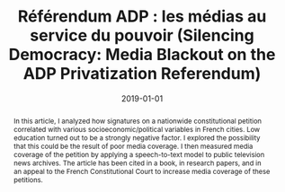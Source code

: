 ---
title: "Référendum ADP : les médias au service du pouvoir (Silencing Democracy: Media Blackout on the ADP Privatization Referendum)"
collection: publications
paperurl: 'https://www.lemediatv.fr/emissions/2019/referendum-adp-les-medias-au-service-du-pouvoir-0z4S258wQWObV9CQ7R4jow'
link: https://www.lemediatv.fr/emissions/2019/referendum-adp-les-medias-au-service-du-pouvoir-0z4S258wQWObV9CQ7R4jow
tags:
    - tag: Politics
      id: politics
      color: '#FFC0CB'
      text_color: '#000000'
    - tag: Data mining
      id: data-mining
      color: '#9ACD32'
      text_color: '#ffffff'
type: press
date: 2019-01-01
venue: 'Le Média'
authors: <b>Gautheron L.</b>
abstract: "In this article, I analyzed how signatures on a nationwide constitutional petition correlated with various socioeconomic/political variables in French cities. Low education turned out to be a strongly negative factor. I explored the possibility that this could be the result of poor media coverage. I then measured media coverage of the petition by applying a speech-to-text model to public television news archives. The article has been cited in a book, in research papers, and in an appeal to the French Constitutional Court to increase media coverage of these petitions."
citation: ' Lucas Gautheron, &quot;Référendum ADP : les médias au service du pouvoir (Silencing Democracy: Media Blackout on the ADP Privatization Referendum).&quot; Le Média, 2019.'
---